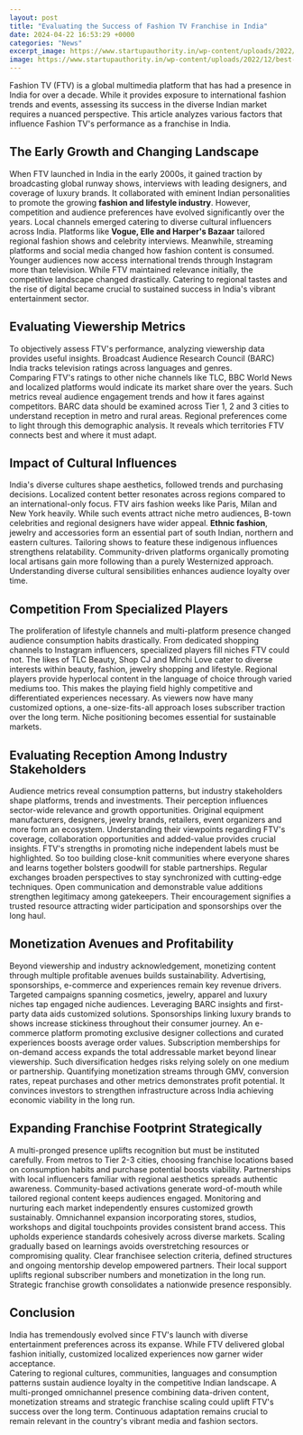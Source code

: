 ```yaml
---
layout: post
title: "Evaluating the Success of Fashion TV Franchise in India"
date: 2024-04-22 16:53:29 +0000
categories: "News"
excerpt_image: https://www.startupauthority.in/wp-content/uploads/2022/12/best-clothing-franchise-1024x562.jpg
image: https://www.startupauthority.in/wp-content/uploads/2022/12/best-clothing-franchise-1024x562.jpg
---
```


Fashion TV (FTV) is a global multimedia platform that has had a presence in India for over a decade. While it provides exposure to international fashion trends and events, assessing its success in the diverse Indian market requires a nuanced perspective. This article analyzes various factors that influence Fashion TV's performance as a franchise in India.
## The Early Growth and Changing Landscape   
When FTV launched in India in the early 2000s, it gained traction by broadcasting global runway shows, interviews with leading designers, and coverage of luxury brands. It collaborated with eminent Indian personalities to promote the growing **fashion and lifestyle industry**. However, competition and audience preferences have evolved significantly over the years. 
Local channels emerged catering to diverse cultural influencers across India. Platforms like **Vogue, Elle and Harper's Bazaar** tailored regional fashion shows and celebrity interviews. Meanwhile, streaming platforms and social media changed how fashion content is consumed. Younger audiences now access international trends through Instagram more than television. 
While FTV maintained relevance initially, the competitive landscape changed drastically. Catering to regional tastes and the rise of digital became crucial to sustained success in India's vibrant entertainment sector.
## Evaluating Viewership Metrics 
To objectively assess FTV's performance, analyzing viewership data provides useful insights. Broadcast Audience Research Council (BARC) India tracks television ratings across languages and genres.  
Comparing FTV's ratings to other niche channels like TLC, BBC World News and localized platforms would indicate its market share over the years. Such metrics reveal audience engagement trends and how it fares against competitors. 
BARC data should be examined across Tier 1, 2 and 3 cities to understand reception in metro and rural areas. Regional preferences come to light through this demographic analysis. It reveals which territories FTV connects best and where it must adapt.
## Impact of **Cultural Influences**
India's diverse cultures shape aesthetics, followed trends and purchasing decisions. Localized content better resonates across regions compared to an international-only focus. 
FTV airs fashion weeks like Paris, Milan and New York heavily. While such events attract niche metro audiences, B-town celebrities and regional designers have wider appeal. **Ethnic fashion**, jewelry and accessories form an essential part of south Indian, northern and eastern cultures. 
Tailoring shows to feature these indigenous influences strengthens relatability. Community-driven platforms organically promoting local artisans gain more following than a purely Westernized approach. Understanding diverse cultural sensibilities enhances audience loyalty over time.
## Competition From Specialized Players   
The proliferation of lifestyle channels and multi-platform presence changed audience consumption habits drastically. From dedicated shopping channels to Instagram influencers, specialized players fill niches FTV could not. 
The likes of TLC Beauty, Shop CJ and Mirchi Love cater to diverse interests within beauty, fashion, jewelry shopping and lifestyle. Regional players provide hyperlocal content in the language of choice through varied mediums too.
This makes the playing field highly competitive and differentiated experiences necessary. As viewers now have many customized options, a one-size-fits-all approach loses subscriber traction over the long term. Niche positioning becomes essential for sustainable markets.
## Evaluating Reception Among Industry Stakeholders
Audience metrics reveal consumption patterns, but industry stakeholders shape platforms, trends and investments. Their perception influences sector-wide relevance and growth opportunities. 
Original equipment manufacturers, designers, jewelry brands, retailers, event organizers and more form an ecosystem. Understanding their viewpoints regarding FTV's coverage, collaboration opportunities and added-value provides crucial insights. 
FTV's strengths in promoting niche independent labels must be highlighted. So too building close-knit communities where everyone shares and learns together bolsters goodwill for stable partnerships. Regular exchanges broaden perspectives to stay synchronized with cutting-edge techniques.
Open communication and demonstrable value additions strengthen legitimacy among gatekeepers. Their encouragement signifies a trusted resource attracting wider participation and sponsorships over the long haul.
## Monetization Avenues and Profitability 
Beyond viewership and industry acknowledgement, monetizing content through multiple profitable avenues builds sustainability. Advertising, sponsorships, e-commerce and experiences remain key revenue drivers.
Targeted campaigns spanning cosmetics, jewelry, apparel and luxury niches tap engaged niche audiences. Leveraging BARC insights and first-party data aids customized solutions. Sponsorships linking luxury brands to shows increase stickiness throughout their consumer journey. 
An e-commerce platform promoting exclusive designer collections and curated experiences boosts average order values. Subscription memberships for on-demand access expands the total addressable market beyond linear viewership. Such diversification hedges risks relying solely on one medium or partnership.
Quantifying monetization streams through GMV, conversion rates, repeat purchases and other metrics demonstrates profit potential. It convinces investors to strengthen infrastructure across India achieving economic viability in the long run.
## Expanding Franchise Footprint Strategically  
A multi-pronged presence uplifts recognition but must be instituted carefully. From metros to Tier 2-3 cities, choosing franchise locations based on consumption habits and purchase potential boosts viability. 
Partnerships with local influencers familiar with regional aesthetics spreads authentic awareness. Community-based activations generate word-of-mouth while tailored regional content keeps audiences engaged. Monitoring and nurturing each market independently ensures customized growth sustainably. 
Omnichannel expansion incorporating stores, studios, workshops and digital touchpoints provides consistent brand access. This upholds experience standards cohesively across diverse markets. Scaling gradually based on learnings avoids overstretching resources or compromising quality. 
Clear franchisee selection criteria, defined structures and ongoing mentorship develop empowered partners. Their local support uplifts regional subscriber numbers and monetization in the long run. Strategic franchise growth consolidates a nationwide presence responsibly.
## Conclusion
India has tremendously evolved since FTV's launch with diverse entertainment preferences across its expanse. While FTV delivered global fashion initially, customized localized experiences now garner wider acceptance.  
Catering to regional cultures, communities, languages and consumption patterns sustain audience loyalty in the competitive Indian landscape. A multi-pronged omnichannel presence combining data-driven content, monetization streams and strategic franchise scaling could uplift FTV's success over the long term. Continuous adaptation remains crucial to remain relevant in the country's vibrant media and fashion sectors.